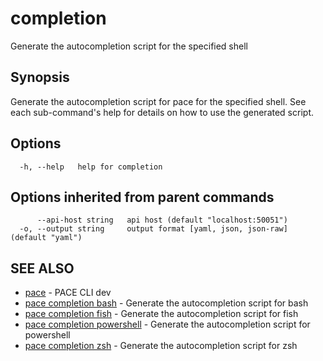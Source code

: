 # completion

Generate the autocompletion script for the specified shell

## Synopsis

Generate the autocompletion script for pace for the specified shell. See each sub-command's help for details on how to use the generated script.

## Options

```
  -h, --help   help for completion
```

## Options inherited from parent commands

```
      --api-host string   api host (default "localhost:50051")
  -o, --output string     output format [yaml, json, json-raw] (default "yaml")
```

## SEE ALSO

* [pace](../) - PACE CLI dev
* [pace completion bash](pace\_completion\_bash.md) - Generate the autocompletion script for bash
* [pace completion fish](pace\_completion\_fish.md) - Generate the autocompletion script for fish
* [pace completion powershell](pace\_completion\_powershell.md) - Generate the autocompletion script for powershell
* [pace completion zsh](pace\_completion\_zsh.md) - Generate the autocompletion script for zsh
